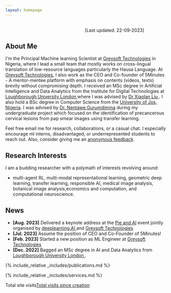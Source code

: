 ```yaml
---
layout: homepage
---
```

&nbsp;&nbsp;&nbsp;&nbsp;&nbsp;&nbsp;&nbsp;&nbsp;&nbsp;&nbsp;&nbsp;&nbsp;&nbsp;&nbsp;&nbsp; &nbsp;&nbsp;&nbsp;&nbsp;&nbsp;&nbsp;&nbsp;&nbsp;&nbsp;&nbsp;&nbsp;&nbsp;&nbsp;&nbsp;&nbsp;&nbsp;&nbsp;&nbsp;&nbsp;&nbsp;&nbsp;&nbsp;&nbsp;&nbsp;&nbsp;&nbsp;&nbsp;&nbsp;&nbsp;&nbsp;&nbsp;&nbsp;&nbsp;&nbsp;&nbsp;&nbsp;&nbsp;&nbsp;&nbsp;&nbsp;&nbsp;&nbsp;&nbsp;&nbsp;&nbsp; &nbsp;&nbsp;&nbsp;&nbsp;&nbsp;&nbsp;&nbsp;&nbsp;&nbsp;&nbsp;&nbsp;&nbsp;&nbsp;&nbsp;&nbsp;&nbsp;&nbsp;&nbsp;&nbsp;&nbsp;&nbsp;&nbsp;&nbsp;&nbsp;&nbsp;&nbsp;&nbsp;&nbsp;&nbsp;&nbsp;&nbsp;&nbsp;&nbsp;&nbsp;&nbsp;&nbsp;&nbsp;&nbsp;&nbsp;&nbsp;&nbsp;&nbsp;&nbsp;&nbsp;&nbsp; &nbsp;&nbsp;&nbsp;&nbsp;&nbsp;&nbsp;&nbsp;&nbsp;&nbsp;&nbsp;&nbsp;&nbsp;&nbsp;&nbsp;&nbsp;&nbsp;&nbsp;&nbsp;&nbsp;&nbsp;&nbsp;&nbsp;&nbsp;&nbsp;&nbsp;&nbsp;&nbsp;&nbsp;&nbsp;&nbsp;&nbsp;&nbsp;&nbsp;&nbsp;&nbsp;&nbsp;&nbsp;&nbsp;&nbsp;&nbsp;&nbsp;&nbsp;&nbsp;&nbsp;&nbsp; &nbsp;&nbsp;&nbsp;&nbsp;&nbsp;&nbsp;&nbsp;&nbsp;&nbsp;&nbsp;&nbsp;&nbsp;&nbsp;&nbsp;&nbsp;&nbsp;&nbsp;[Last updated: 22-09-2023]
## About Me


I'm the Principal Machine learning Scientist at <a href="https://greysoft.ng">Greysoft Technologies</a> in Nigeria, where I lead a small team that mostly works on cross-lingual translation of low-resource languages particularly the Hausa Language. At <a href="https://greysoft.ng">Greysoft Technologies</a>, I also work as the CEO and Co-founder of 5Minutes - A mentor-mentee platform with emphasis on contents (videos, texts) brevity without compromising depth. I received an MSc degree in Artificial Intelligence and Data Analytics from the Institute for Digital Technologies at  <a href="https://www.lborolondon.ac.uk/study/masters-degrees/artificial-intelligence-data-analytics/"> Loughborough University London </a> where I was advised by <a href="https://www.lborolondon.ac.uk/about/staff/dr-xiaolan-liu/">Dr Xiaolan Liu </a>. I also hold a BSc degree in Computer Science from the <a href="https://unijos.edu.ng">University of Jos, Nigeria</a>. I was advised by  <a href="https://scholar.google.com/citations?user=q9VpwWEAAAAJ&hl=enDr. Nentawe Gurumdimma)"> Dr. Nentawe Gurumdimma</a> during my undergraduate project which focused on the identification of precancerous cervical lesions from pap smear images using transfer learning.

Feel free email me for research, collaborations, or a casual chat. I especially encourage ml interns, disadvantaged, or underrepresented students to reach out. Also, consider giving me an  <a href="https://ngl.link/jibrinx">anonymous feedback</a>
                  
## Research Interests
I am a budding researcher with a polymath of interests revolving around:
- multi-agent RL, multi-modal representational learning, geometric deep learning, transfer learning, responsible AI, medical image analysis, botanical image analysis,economics and computation, and computational neuroscience.

## News

- **[Aug. 2023]** Delivered a keynote address at the <a href="https://www.linkedin.com/feed/update/urn:li:activity:7096848518631366656/ "> Pie and AI</a> event jointly organised by <a href="https://www.deeplearning.ai">deeplearning.AI </a>and <a href="https://greysoft.ng">Greysoft Technologies</a>
- **[Jul. 2023]** Assume the position of CEO and Co-Founder of 5Minutes!
- **[Feb. 2023]** Started a new position as ML Engineer at <a href="https://greysoft.ng">Greysoft Technologies</a>
- **[Dec. 2022]** Bagged an MSc degree in AI and Data Analytics from <a href="https://www.lborolondon.ac.uk/study/masters-degrees/artificial-intelligence-data-analytics/"> Loughborough University London </a>.

{% include_relative _includes/publications.md %}

{% include_relative _includes/services.md %}
<p>Total site visits<a href='https://www.free-counters.org/'>Total visits since creation</a> <script type='text/javascript' src='https://www.freevisitorcounters.com/auth.php?id=0411e39de56cdd30e8bb498459e0a65deb5e5167'></script>
<script type="text/javascript" src="https://www.freevisitorcounters.com/en/home/counter/1109287/t/3"></script></p> 
